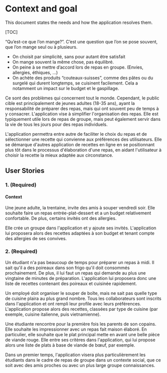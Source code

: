 # Context and goal

This document states the needs and how the application resolves them.

[TOC]



“Qu’est-ce que l’on mange?”. C’est une question que l’on se pose souvent, que l’on mange seul ou à plusieurs.

- On choisit par simplicité, sans pour autant être satisfait
- On mange souvent la même chose, pas équilibré.
- On peine à se mettre d’accord lors de repas en groupe. (Envies, allergies, éthiques, …)
- On achète des produits “couteaux-suisses”, comme des pâtes ou du surgelé qui durent longtemps, se cuisinent facilement. Cela a notamment un impact sur le budget et le gaspillage.

Ce sont des problèmes qui concernent tout le monde. Cependant, le public cible est principalement de jeunes adultes (18-35 ans), ayant la responsabilité de préparer des repas, mais qui ont souvent peu de temps à y consacrer. L'application vise à simplifier l'organisation des repas. Elle est typiquement utile lors de repas de groupe, mais peut également servir dans la vie de tous les jours pour des repas individuels.

L'application permettra entre autre de faciliter le choix du repas et de sélectionner une recette qui convienne aux préférences des utilisateurs. Elle se démarque d'autres application de recettes en ligne en se positionnant plus tôt dans le processus d'élaboration d'une repas, en aidant l'utilisateur à choisir la recette la mieux adaptée aux circonstance.





## User Stories

### 1.  (Required)

#### Context

Une jeune adulte, la trentaine, invite des amis à souper vendredi soir. Elle souhaite faire un repas entrée-plat-dessert et a un budget relativement confortable. De plus, certains invités ont des allergies.



Elle crée un groupe dans l'application et y ajoute ses invités. L'application lui proposera alors des recettes adaptées à son budget et tenant compte des allergies de ses convives.



### 2. (Required)

Un étudiant n'a pas beaucoup de temps pour préparer un repas à midi. Il sait qu'il a des poireaux dans son frigo qu'il doit consommés prochainement. De plus, il lui faut un repas qui demande au plus une vingtaine de minutes de préparation. L'application lui proposera donc une liste de recettes contenant des poireaux et cuisinée rapidement.



Un employé doit organiser le souper de boîte, mais ne sait pas quelle type de cuisine plaira au plus grand nombre.  Tous les collaborateurs sont inscrits dans l'application et ont rempli leur profile avec leurs préférences. L'application propose alors des recettes, classées par type de cuisine (par exemple, cuisine italienne, puis vietnamienne).



Une étudiante rencontre pour la première fois les parents de son copains. Elle souhaite les impressionner avec un repas fait maison élaboré. En particulier, elle souhaite que le plat principal mette en avant une belle pièce de viande rouge. Elle entre ses critères dans l'application, qui lui propose alors une liste de plats à base de viande de bœuf, par exemple.



Dans un premier temps, l'application visera plus particulièrement les étudiants dans le cadre de repas de groupe dans un contexte social, que ce soit avec des amis proches ou avec un plus large groupe connaissances.

